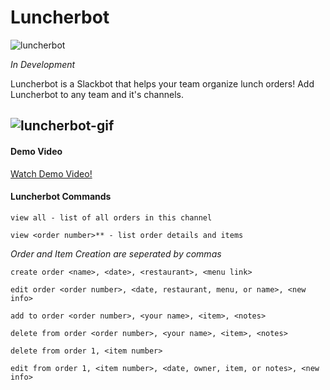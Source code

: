 # Luncherbot
![luncherbot](http://i.imgur.com/7eIWMmz.png)

*In Development*

Luncherbot is a Slackbot that helps your team organize lunch orders! Add Luncherbot to any team and it's channels. 

![luncherbot-gif](http://i.imgur.com/1wLiYE2.gif)
---

#### Demo Video
[Watch Demo Video!](https://vimeo.com/182338900)

#### Luncherbot Commands

```view all - list of all orders in this channel```

```view <order number>** - list order details and items```

*Order and Item Creation are seperated by commas*

```create order <name>, <date>, <restaurant>, <menu link>``` 

```edit order <order number>, <date, restaurant, menu, or name>, <new info>```

```add to order <order number>, <your name>, <item>, <notes>```

```delete from order <order number>, <your name>, <item>, <notes>```

```delete from order 1, <item number>```

```edit from order 1, <item number>, <date, owner, item, or notes>, <new info>```
